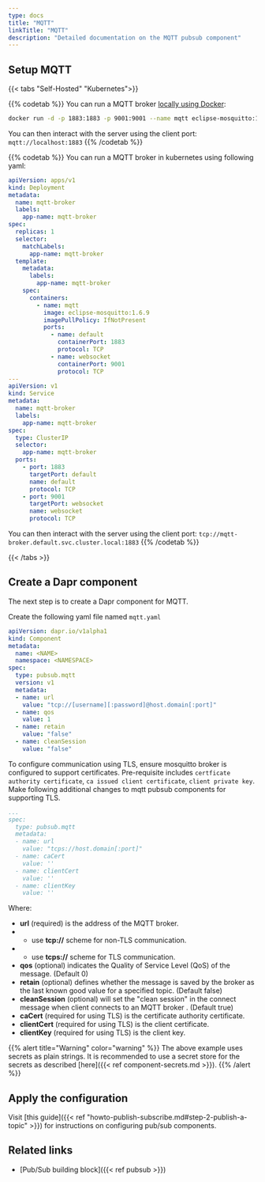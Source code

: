 ```yaml
---
type: docs
title: "MQTT"
linkTitle: "MQTT"
description: "Detailed documentation on the MQTT pubsub component"
---
```


## Setup MQTT

{{< tabs "Self-Hosted" "Kubernetes">}}

{{% codetab %}}
You can run a MQTT broker [locally using Docker](https://hub.docker.com/_/eclipse-mosquitto):

```bash
docker run -d -p 1883:1883 -p 9001:9001 --name mqtt eclipse-mosquitto:1.6.9
```
You can then interact with the server using the client port: `mqtt://localhost:1883`
{{% /codetab %}}

{{% codetab %}}
You can run a MQTT broker in kubernetes using following yaml:

```yaml
apiVersion: apps/v1
kind: Deployment
metadata:
  name: mqtt-broker
  labels:
    app-name: mqtt-broker
spec:
  replicas: 1
  selector:
    matchLabels:
      app-name: mqtt-broker
  template:
    metadata:
      labels:
        app-name: mqtt-broker
    spec:
      containers:
        - name: mqtt
          image: eclipse-mosquitto:1.6.9
          imagePullPolicy: IfNotPresent
          ports:
            - name: default
              containerPort: 1883
              protocol: TCP
            - name: websocket
              containerPort: 9001
              protocol: TCP
---
apiVersion: v1
kind: Service
metadata:
  name: mqtt-broker
  labels:
    app-name: mqtt-broker
spec:
  type: ClusterIP
  selector:
    app-name: mqtt-broker
  ports:
    - port: 1883
      targetPort: default
      name: default
      protocol: TCP
    - port: 9001
      targetPort: websocket
      name: websocket
      protocol: TCP
```
You can then interact with the server using the client port: `tcp://mqtt-broker.default.svc.cluster.local:1883`
{{% /codetab %}}

{{< /tabs >}}

## Create a Dapr component

The next step is to create a Dapr component for MQTT.

Create the following yaml file named `mqtt.yaml`

```yaml
apiVersion: dapr.io/v1alpha1
kind: Component
metadata:
  name: <NAME>
  namespace: <NAMESPACE>
spec:
  type: pubsub.mqtt
  version: v1
  metadata:
  - name: url
    value: "tcp://[username][:password]@host.domain[:port]"
  - name: qos
    value: 1
  - name: retain
    value: "false"
  - name: cleanSession
    value: "false"
```

To configure communication using TLS, ensure mosquitto broker is configured to support certificates.
Pre-requisite includes `certficate authority certificate`, `ca issued client certificate`, `client private key`.
Make following additional changes to mqtt pubsub components for supporting TLS.
```yaml
...
spec:
  type: pubsub.mqtt
  metadata:
  - name: url
    value: "tcps://host.domain[:port]"
  - name: caCert
    value: ''
  - name: clientCert
    value: ''
  - name: clientKey
    value: ''
```

Where:
- **url** (required) is the address of the MQTT broker.
-   - use **tcp://** scheme for non-TLS communication.
-   - use **tcps://** scheme for TLS communication.
- **qos** (optional) indicates the Quality of Service Level (QoS) of the message. (Default 0)
- **retain** (optional) defines whether the message is saved by the broker as the last known good value for a specified topic. (Default false)
- **cleanSession** (optional) will set the "clean session" in the connect message when client connects to an MQTT broker . (Default true)
- **caCert** (required for using TLS) is the certificate authority certificate.
- **clientCert** (required for using TLS) is the client certificate.
- **clientKey** (required for using TLS) is the client key.

{{% alert title="Warning" color="warning" %}}
The above example uses secrets as plain strings. It is recommended to use a secret store for the secrets as described [here]({{< ref component-secrets.md >}}).
{{% /alert %}}

## Apply the configuration

Visit [this guide]({{< ref "howto-publish-subscribe.md#step-2-publish-a-topic" >}}) for instructions on configuring pub/sub components.

## Related links
- [Pub/Sub building block]({{< ref pubsub >}})